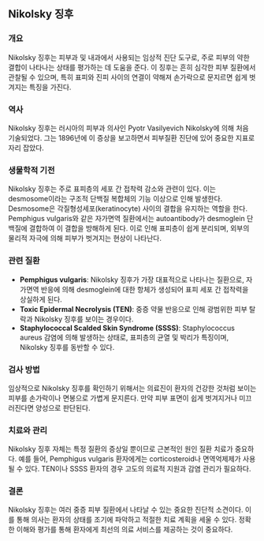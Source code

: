 

## Nikolsky 징후

### 개요
Nikolsky 징후는 피부과 및 내과에서 사용되는 임상적 진단 도구로, 주로 피부의 약한 결합이 나타나는 상태를 평가하는 데 도움을 준다. 이 징후는 흔히 심각한 피부 질환에서 관찰될 수 있으며, 특히 표피와 진피 사이의 연결이 약해져 손가락으로 문지르면 쉽게 벗겨지는 특징을 가진다.

### 역사
Nikolsky 징후는 러시아의 피부과 의사인 Pyotr Vasilyevich Nikolsky에 의해 처음 기술되었다. 그는 1896년에 이 증상을 보고하면서 피부질환 진단에 있어 중요한 지표로 자리 잡았다.

### 생물학적 기전
Nikolsky 징후는 주로 표피층의 세포 간 접착력 감소와 관련이 있다. 이는 desmosome이라는 구조적 단백질 복합체의 기능 이상으로 인해 발생한다. Desmosome은 각질형성세포(keratinocyte) 사이의 결합을 유지하는 역할을 한다. Pemphigus vulgaris와 같은 자가면역 질환에서는 autoantibody가 desmoglein 단백질에 결합하여 이 결합을 방해하게 된다. 이로 인해 표피층이 쉽게 분리되며, 외부의 물리적 자극에 의해 피부가 벗겨지는 현상이 나타난다.

### 관련 질환
- **Pemphigus vulgaris**: Nikolsky 징후가 가장 대표적으로 나타나는 질환으로, 자가면역 반응에 의해 desmoglein에 대한 항체가 생성되어 표피 세포 간 접착력을 상실하게 된다.
- **Toxic Epidermal Necrolysis (TEN)**: 중증 약물 반응으로 인해 광범위한 피부 탈락과 Nikolsky 징후를 보이는 경우이다.
- **Staphylococcal Scalded Skin Syndrome (SSSS)**: Staphylococcus aureus 감염에 의해 발생하는 상태로, 표피층의 균열 및 박리가 특징이며, Nikolsky 징후를 동반할 수 있다.

### 검사 방법
임상적으로 Nikolsky 징후를 확인하기 위해서는 의료진이 환자의 건강한 것처럼 보이는 피부를 손가락이나 면봉으로 가볍게 문지른다. 만약 피부 표면이 쉽게 벗겨지거나 미끄러진다면 양성으로 판단된다.

### 치료와 관리
Nikolsky 징후 자체는 특정 질환의 증상일 뿐이므로 근본적인 원인 질환 치료가 중요하다. 예를 들어, Pemphigus vulgaris 환자에게는 corticosteroid나 면역억제제가 사용될 수 있다. TEN이나 SSSS 환자의 경우 고도의 의료적 지원과 감염 관리가 필요하다.

### 결론
Nikolsky 징후는 여러 중증 피부 질환에서 나타날 수 있는 중요한 진단적 소견이다. 이를 통해 의사는 환자의 상태를 조기에 파악하고 적절한 치료 계획을 세울 수 있다. 정확한 이해와 평가를 통해 환자에게 최선의 의료 서비스를 제공하는 것이 중요하다.